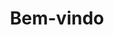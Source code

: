 ---
home: true
title: Bem-vindo
lang: pt-BR
heroImage: https://static.netforce.com.br/microsites/imgs/logo.png
actionText: Começar →
actionLink: /main.md
features:
- title: Helpers 
  details: Tutoriais e dicas das melhores maneiras de você operar o sistema.
- title: Desenvolvimento
  details: Todas as informações necessárias para você integrar o seu sistema ou script ao portal.
- title: Feedbacks
  details: Você poderá a qualquer momento fazer uma sugestão de melhoria ou novidade ao nosso sistema que será avaliado pela nossa equipe e tem grandes chances de ser feito muito em breve.

---